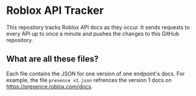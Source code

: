 # Roblox API Tracker
This repository tracks Roblox API docs as they occur. It sends requests to every API up to once a minute and pushes the changes to this GitHub repository.
## What are all these files?
Each file contains the JSON for one version of one endpoint's docs.
For example, the file `presence v1.json` refrences the version 1 docs on https://presence.roblox.com/docs.
